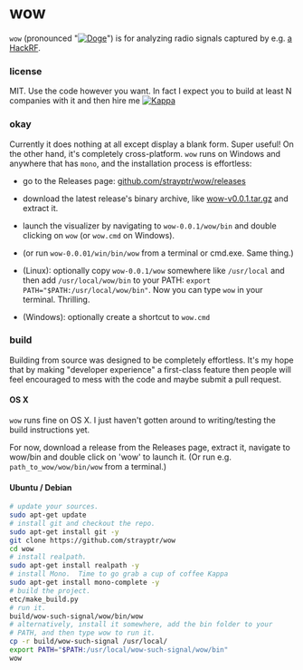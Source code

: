 # wow

`wow` (pronounced "[![Doge](https://git.io/Doge)](//git.io/memes)") is for analyzing radio signals captured by e.g. [a HackRF](https://github.com/mossmann/hackrf).

### license

MIT.  Use the code however you want.  In fact I expect you to build at least N companies with it and then hire me [![Kappa](https://git.io/Kappa)](//git.io/memes)

### okay

Currently it does nothing at all except display a blank form.  Super useful!  On the other hand, it's completely cross-platform. `wow` runs on Windows and anywhere that has `mono`, and the installation process is effortless:

- go to the Releases page: [github.com/strayptr/wow/releases](https://github.com/strayptr/wow/releases)

- download the latest release's binary archive, like [wow-v0.0.1.tar.gz](https://github.com/strayptr/wow/releases/download/v0.0.1-alpha/wow-0.0.1.tar.gz) and extract it.

- launch the visualizer by navigating to `wow-0.0.1/wow/bin` and double clicking on `wow` (or `wow.cmd` on Windows).

- (or run `wow-0.0.01/win/bin/wow` from a terminal or cmd.exe.  Same thing.)

- (Linux): optionally copy `wow-0.0.1/wow` somewhere like `/usr/local` and then add `/usr/local/wow/bin` to your PATH: `export PATH="$PATH:/usr/local/wow/bin"`.  Now you can type `wow` in your terminal.  Thrilling.

- (Windows): optionally create a shortcut to `wow.cmd`

### build

Building from source was designed to be completely effortless.  It's my hope that by making "developer experience" a first-class feature then people will feel encouraged to mess with the code and maybe submit a pull request.

#### OS X

`wow` runs fine on OS X.  I just haven't gotten around to writing/testing the build instructions yet.

For now, download a release from the Releases page, extract it, navigate to wow/bin and double click on 'wow' to launch it.  (Or run e.g. `path_to_wow/wow/bin/wow` from a terminal.)

#### Ubuntu / Debian

```bash
# update your sources.
sudo apt-get update
# install git and checkout the repo.
sudo apt-get install git -y
git clone https://github.com/strayptr/wow
cd wow
# install realpath.
sudo apt-get install realpath -y
# install Mono.  Time to go grab a cup of coffee Kappa
sudo apt-get install mono-complete -y
# build the project.
etc/make_build.py
# run it.
build/wow-such-signal/wow/bin/wow
# alternatively, install it somewhere, add the bin folder to your
# PATH, and then type wow to run it.
cp -r build/wow-such-signal /usr/local/
export PATH="$PATH:/usr/local/wow-such-signal/wow/bin"
wow
```



